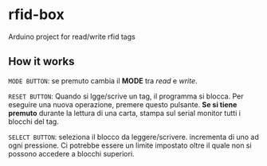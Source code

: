 # rfid-box

Arduino project for read/write rfid tags

## How it works

`MODE BUTTON`: se premuto cambia il **MODE** tra _read_ e _write_.

`RESET BUTTON`: Quando si lgge/scrive un tag, il programma si blocca. Per eseguire una nuova operazione, premere questo pulsante. **Se si tiene premuto** durante la lettura di una carta, stampa sul serial monitor tutti i blocchi del tag.

`SELECT BUTTON`: seleziona il blocco da leggere/scrivere. incrementa di uno ad ogni pressione. Ci potrebbe essere un limite impostato oltre il quale non si possono accedere a blocchi superiori.
